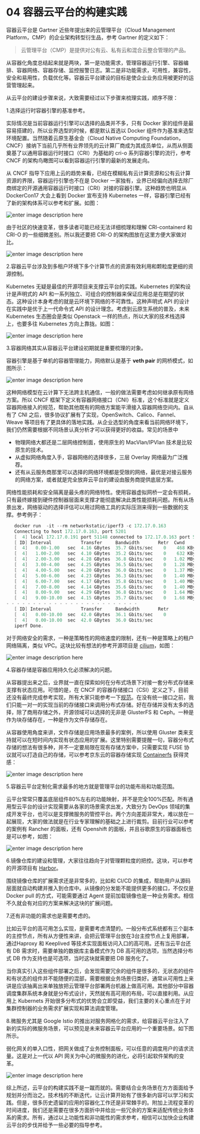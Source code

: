 # 04 容器云平台的构建实践

容器云平台是 Gartner 近些年提出来的云管理平台（Cloud Management Platform，CMP）的企业架构转型衍生品，参考 Gartner 的定义如下：

> 云管理平台（CMP）是提供对公有云、私有云和混合云整合管理的产品。

从容器化角度总结起来就是两块，第一是功能需求，管理容器运行引擎、容器编排、容器网络、容器存储、监控报警日志。第二是非功能需求，可用性，兼容性，安全和易用性，负载优化等。容器云平台建设的目标是使企业业务应用被更好的运营管理起来。

从云平台的建设步骤来说，大致需要经过以下步骤来梳理实践，顺序不限：

1.选择运行时容器引擎的基准参考。

实际情况是当前容器运行引擎可以选择的品类并不多，只有 Docker 家的组件是最容易搭建的，所以业界选型的时候，都是默认首选以 Docker 组件作为基准来选型环境配置。当然随着云原生基金会（Cloud Native Computing Foundation，CNCF）接纳下当前几乎所有业界领先的云计算厂商成为其成员单位，从而从侧面奠基了以通用容器运行时接口（CRI）为基础的 cri-o 系列容器引擎的流行，参考 CNCF 的架构鸟瞰图可以看到容器运行引擎的最新的发展走向。

从 CNCF 指导下应用上云的趋势来看，已经在模糊私有云计算资源和公有云计算资源的界限，容器运行引擎也不在是 Docker 一家独有，业界已经偏向选择去除厂商绑定的开源通用容器运行时接口（CRI）对接的容器引擎。这种趋势也明显从 DockerCon17 大会上看到 Docker 宣布支持 Kubernetes 一样，容器引擎已经有了新的架构体系可以参考和扩展。如图：

![enter image description here](assets/3bcdac70-c09e-11e7-8ed1-bd71a4a00d88)

由于社区的快速变革，很多读者可能已经无法详细梳理和理解 CRI-containerd 和 CRI-O 的一些细微差别。所以我还要把 CRI-O 的架构图放在这里方便大家做对比。

![enter image description here](assets/687d3010-c09e-11e7-ba25-9df01694165a)

2.容器云平台涉及到多租户环境下多个计算节点的资源有效利用和颗粒度更细的资源控制。

Kubernetes 无疑是最佳的开源项目来支撑云平台的实践。Kubernetes 的架构设计是声明式的 API 和一系列独立、可组合的控制器来保证应用总是在期望的状态。这种设计本身考虑的就是云环境下网络的不可靠性。这种声明式 API 的设计在实践中是优于上一代命令式 API 的设计理念。考虑到云原生系统的普及，未来 Kubernetes 生态圈会是类似 Openstack 一样的热点，所以大家的技术栈选择上，也要多往 Kubernetes 方向上靠拢。如图：

![enter image description here](assets/077dfdc0-c09f-11e7-ba25-9df01694165a)

3.容器网络其实从容器云平台建设初期就是重要梳理的对象。

容器引擎是基于单机的容器管理能力，网络默认是基于 **veth pair** 的网桥模式，如图所示：

![enter image description here](assets/511a7170-c09f-11e7-915e-ad1ff5eb5639)

这种网络模型在云计算下无法跨主机通信，一般的做法需要考虑如何继承原有网络方案。所以 CNCF 框架下定义有容器网络接口（CNI）标准，这个标准就是定义容器网络接入的规范，帮助其他既有的网络方案能平滑接入容器网络空间内。自从有了 CNI 之后，很多协议扩展有了实现，OpenSwitch、Calico、Fannel、Weave 等项目有了更具体的落地实践。从企业选型的角度来看当前网络环境下，我们仍然需要根据不同场景认真分析才可以获得更好的收益。常见的场景中

- 物理网络大都还是二层网络控制面，使用原生的 MacVlan/IPVlan 技术是比较原生的技术。
- 从虚拟网络角度入手，容器网络的选择很多，三层 Overlay 网络最为广泛推荐。
- 还有从云服务商那里可以选择的网络环境都是受限的网络，最优是对接云服务的网络方案，或者就是完全放弃云平台的建设由服务商提供底层方案。

网络性能损耗和安全隔离是最头疼的网络特性。使用容器虚拟网桥一定会有损耗，只有最终嫁接到硬件控制器层面来支撑才能彻底解决此类性能损耗问题。所有从场景出发，网络驱动的选择评估可以用过网络工具的实际压测来得到一些数据的支撑。参考例子：

```java
   docker run  -it --rm networkstatic/iperf3 -c 172.17.0.163
   Connecting to host 172.17.0.163, port 5201
   [  4] local 172.17.0.191 port 51148 connected to 172.17.0.163 port 5201
   [ ID] Interval           Transfer     Bandwidth       Retr  Cwnd
   [  4]   0.00-1.00   sec  4.16 GBytes  35.7 Gbits/sec    0    468 KBytes
   [  4]   1.00-2.00   sec  4.10 GBytes  35.2 Gbits/sec    0    632 KBytes
   [  4]   2.00-3.00   sec  4.28 GBytes  36.8 Gbits/sec    0   1.02 MBytes
   [  4]   3.00-4.00   sec  4.25 GBytes  36.5 Gbits/sec    0   1.28 MBytes
   [  4]   4.00-5.00   sec  4.20 GBytes  36.0 Gbits/sec    0   1.37 MBytes
   [  4]   5.00-6.00   sec  4.23 GBytes  36.3 Gbits/sec    0   1.40 MBytes
   [  4]   6.00-7.00   sec  4.17 GBytes  35.8 Gbits/sec    0   1.40 MBytes
   [  4]   7.00-8.00   sec  4.14 GBytes  35.6 Gbits/sec    0   1.40 MBytes
   [  4]   8.00-9.00   sec  4.29 GBytes  36.8 Gbits/sec    0   1.64 MBytes
   [  4]   9.00-10.00  sec  4.15 GBytes  35.7 Gbits/sec    0   1.68 MBytes
- - - - - - - - - - - - - - - - - - - - - - - - -
   [ ID] Interval           Transfer     Bandwidth       Retr
   [  4]   0.00-10.00  sec  42.0 GBytes  36.1 Gbits/sec    0             sender
   [  4]   0.00-10.00  sec  42.0 GBytes  36.0 Gbits/sec                  receiver
   iperf Done.
```

对于网络安全的需求，一种是策略性的网络速度的限制，还有一种是策略上的租户网络隔离，类似 VPC。这块比较有想法的参考开源项目是 [cilium](https://github.com/cilium/cilium)，如图：

![enter image description here](assets/c581ca40-c09f-11e7-ba25-9df01694165a)

4.容器存储是容器应用持久化必须解决的问题。

从容器提出来之后，业界就一直在探索如何在分布式场景下对接一套分布式存储来支撑有状态应用。可惜的是，在 CNCF 的容器存储接口（CSI）定义之下，目前还没有最终完成参考实现，所有大家只能参考一下[规范](https://github.com/container-storage-interface/spec)。在没有统一接口之前，我们只能一对一的实现当前的存储接口来调用分布式存储。好在存储并没有太多的选择，除了商用存储之外，开源领域可以选择的无非是 GlusterFS 和 Ceph。一种是作为块存储存在，一种是作为文件存储存在。

从容器使用角度来讲，文件存储是应用场景最多的案例，所以使用 Gluster 类来支持就可以在短时间内实现有状态应用的扩展。这里特别需要提醒一句，容器分布式存储的想法有很多种，并不一定要局限在现有存储方案中，只需要实现 FUSE 协议就可以打造自己的存储，可以参考京东云的容器存储实现 [Containerfs](https://github.com/ipdcode/containerfs) 获得灵感：

![enter image description here](assets/31f0e260-c0a0-11e7-8ed1-bd71a4a00d88)

5.容器云平台定制化需求最多的地方就是管理平台的功能布局和功能范围。

云平台常常只覆盖底层组件80%左右的功能映射，并不是完全100%匹配。所有通用型云平台的设计实现需要从各家的场景需求出发，大致分为 DevOps 领域的集成开发平台，也可以是支撑微服务的管控平台。两个方向差距非常大，难以放在一起展现，大家的做法就是在行业专家理解的基础之上进行裁剪。目前行业可以参考的案例有 Rancher 的面板，还有 Openshift 的面板，并且谷歌原生的容器面板也是可以参考，如图：

![enter image description here](assets/9153d460-c0a0-11e7-ba25-9df01694165a)

6.镜像仓库的建设和管理，大家往往趋向于对管理颗粒度的把控。这块，可以参考的开源项目有 [Harbor](https://github.com/vmware/harbor)。

围绕镜像仓库的扩展需求还是非常多的，比如和 CI/CD 的集成，帮助用户从源码层面就自动构建并推入到仓库中。从镜像的分发能不能提供更多的接口，不仅仅是 Docker pull 的方式，可能需要通过 Agent 提前加载镜像也是一种业务需求。相信不久就会有对应的方案来解决这块的扩展问题。

7.还有非功能的需求也是需要考虑的。

比如云平台的高可用怎么实现，是需要考虑清楚的。一般分布式系统都有三个副本的主控节点，所有从方便性来讲，会把云管理平台放在3台主控节点上复用部署，通过Haproxy 和 Keeplived 等技术实现面板访问入口的高可用。还有当云平台还有 DB 需求时，需要单独的数据库主备模式作为 DB 高可用的选项，当然选择分布式 DB 作为支持也是可选项，当时这块就需要把 DB 服务化了。

当你真实引入这些组件部署之后，会发现需要冗余的组件是很多的，无状态的组件和有状态的组件并不能随便的混部，需要根据业务场景归类好。通常从可用性上来讲是应该抽离出来单独放把云管理平台部署两台机器上做高可用。其他部分中容器调度集群系统本身就是分布式设计，天然就有高可用的布局，可以直接利用。从应用上 Kubernets 开始很多分布式的优势会立即受益，我们主要的关心重点在于对集群控制器的业务需求扩展实现和算法调度管理。

8.微服务尤其是 Google Istio 的推出对服务网格化的需求，给容器云平台注入了新的实际的微服务场景，可以预见是未来容器云平台应用的一个重要场景。如下图所示。

弱化网关的单入口性，把网关做成了业务控制面板，可以任意的调度用户的请求流量。这是对上一代以 API 网关为中心的微服务的进化，必将引起软件架构的变革。

![enter image description here](assets/fe9b9940-c0a0-11e7-915e-ad1ff5eb5639)

综上所述，云平台的构建实践不是一蹴而就的。需要结合业务场景在方方面面给予规划并分而治之。技术栈的不断迭代，让云计算开始有了很多新内容可以学习和实践。但是，很多历史遗留的应用的容器化工作还是非常棘手的。附加上流程变革的时间进度，我们还是需要在很多方面折中并给出一些冗余的方案来适配传统业务体系的需求。所有，通过以上功能性和非功能性的需求参考，相信可以加快企业构建云平台的步伐并给予一些必要的指导参考。
